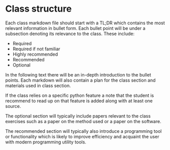 # Class structure

Each class markdown file should start with a TL;DR which contains the most relevant information in bullet form. Each bullet point will be under a subsection denoting its relevance to the class. These include:
 - Required
 - Required if not familiar
 - Highly recommended
 - Recommended 
 - Optional

In the following text there will be an in-depth introduction to the bullet points. Each markdown will also contain a plan for the class section and materials used in class section. 

If the class relies on a specific python feature a note that the student is recommend to read up on that feature is added along with at least one source.

The optional section will typically include papers relevant to the class exercises such as a paper on the method used or a paper on the software.

The recommended section will typically also introduce a programming tool or functionality which is likely to improve efficiency and acquaint the user with modern programming utility tools. 